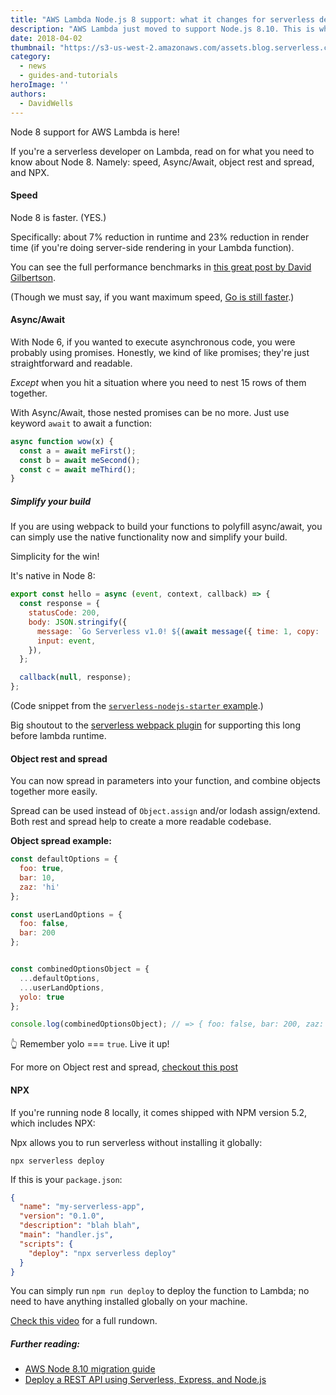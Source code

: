 ```yaml
---
title: "AWS Lambda Node.js 8 support: what it changes for serverless developers"
description: "AWS Lambda just moved to support Node.js 8.10. This is what serverless developers need to know."
date: 2018-04-02
thumbnail: "https://s3-us-west-2.amazonaws.com/assets.blog.serverless.com/node8/nodejs8-full.jpg"
category:
  - news
  - guides-and-tutorials
heroImage: ''
authors:
  - DavidWells
---
```


Node 8 support for AWS Lambda is here!

If you're a serverless developer on Lambda, read on for what you need to know about Node 8. Namely: speed, Async/Await, object rest and spread, and NPX.

#### Speed

Node 8 is faster. (YES.)

Specifically: about 7% reduction in runtime and 23% reduction in render time (if you're doing server-side rendering in your Lambda function).

You can see the full performance benchmarks in [this great post by David Gilbertson](https://hackernoon.com/upgrading-from-node-6-to-node-8-a-real-world-performance-comparison-3dfe1fbc92a3).

(Though we must say, if you want maximum speed, [Go is still faster](https://serverless.com/blog/framework-example-golang-lambda-support/).)

#### Async/Await

With Node 6, if you wanted to execute asynchronous code, you were probably using promises. Honestly, we kind of like promises; they're just straightforward and readable.

*Except* when you hit a situation where you need to nest 15 rows of them together.

With Async/Await, those nested promises can be no more. Just use keyword `await` to await a function:

```js
async function wow(x) {
  const a = await meFirst();
  const b = await meSecond();
  const c = await meThird();
}
```

##### Simplify your build

If you are using webpack to build your functions to polyfill async/await, you can simply use the native functionality now and simplify your build.

Simplicity for the win!

It's native in Node 8:

```js
export const hello = async (event, context, callback) => {
  const response = {
    statusCode: 200,
    body: JSON.stringify({
      message: `Go Serverless v1.0! ${(await message({ time: 1, copy: 'Your function executed successfully!'}))}`,
      input: event,
    }),
  };

  callback(null, response);
};
```

(Code snippet from the [`serverless-nodejs-starter` example](https://github.com/AnomalyInnovations/serverless-nodejs-starter).)

Big shoutout to the [serverless webpack plugin](https://github.com/serverless-heaven/serverless-webpack) for supporting this long before lambda runtime.

#### Object rest and spread

You can now spread in parameters into your function, and combine objects together more easily.

Spread can be used instead of `Object.assign` and/or lodash assign/extend. Both rest and spread help to create a more readable codebase.

**Object spread example:**

```js
const defaultOptions = {
  foo: true,
  bar: 10,
  zaz: 'hi'
};

const userLandOptions = {
  foo: false,
  bar: 200
};


const combinedOptionsObject = {
  ...defaultOptions,
  ...userLandOptions,
  yolo: true
};

console.log(combinedOptionsObject); // => { foo: false, bar: 200, zaz: 'hi', yolo: true }
```

👆 Remember yolo === `true`. Live it up!

For more on Object rest and spread, [checkout this post](https://dmitripavlutin.com/object-rest-spread-properties-javascript/)

#### NPX

If you're running node 8 locally, it comes shipped with NPM version 5.2, which includes NPX:

Npx allows you to run serverless without installing it globally:

`npx serverless deploy`

If this is your `package.json`:

```json
{
  "name": "my-serverless-app",
  "version": "0.1.0",
  "description": "blah blah",
  "main": "handler.js",
  "scripts": {
    "deploy": "npx serverless deploy"
  }
}
```

You can simply run `npm run deploy` to deploy the function to Lambda; no need to have anything installed globally on your machine.

[Check this video](https://www.youtube.com/watch?v=55WaAoZV_tQ) for a full rundown.

##### Further reading:

- [AWS Node 8.10 migration guide](https://forum.serverless.com/t/aws-node-8-10-runtime-for-lambdas-migration-guide/4141)
- [Deploy a REST API using Serverless, Express, and Node.js](https://serverless.com/blog/serverless-express-rest-api/)
